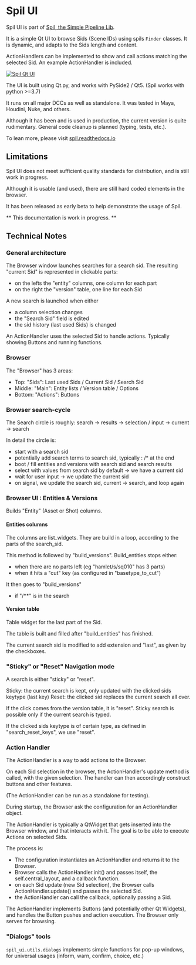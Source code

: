 # Spil UI

Spil UI is part of [Spil, the Simple Pipeline Lib](https://github.com/MichaelHaussmann/spil).

It is a simple Qt UI to browse Sids (Scene IDs) using spils `Finder` classes.
It is dynamic, and adapts to the Sids length and content.

ActionHandlers can be implemented to show and call actions matching the selected Sid.
An example ActionHandler is included.

[![Spil Qt UI](https://raw.githubusercontent.com/MichaelHaussmann/spil/main/docs/img/spil_ui.png)](https://github.com/MichaelHaussmann/spil_ui)

The UI is built using Qt.py, and works with PySide2 / Qt5.
(Spil works with python >=3.7)

It runs on all major DCCs as well as standalone. It was tested in Maya, Houdini, Nuke, and others.

Although it has been and is used in production, the current version is quite rudimentary.
General code cleanup is planned (typing, tests, etc.).

To lean more, please visit [spil.readthedocs.io](https://spil.readthedocs.io)


## Limitations

Spil UI does not meet sufficient quality standards for distribution, and is still work in progress.

Although it is usable (and used), there are still hard coded elements in the browser.

It has been released as early beta to help demonstrate the usage of Spil.

** This documentation is work in progress. **


## Technical Notes

### General architecture

The Browser window launches searches for a search sid.
The resulting "current Sid" is represented in clickable parts:
- on the lefts the "entity" columns, one column for each part
- on the right the "version" table, one line for each Sid

A new search is launched when either
- a column selection changes
- the "Search Sid" field is edited
- the sid history (last used Sids) is changed

An ActionHandler uses the selected Sid to handle actions.
Typically showing Buttons and running functions.

### Browser

The "Browser" has 3 areas:
- Top: "Sids": Last used Sids / Current Sid / Search Sid
- Middle: "Main": Entity lists / Version table / Options
- Bottom: "Actions": Buttons

### Browser search-cycle

The Search circle is roughly:
search -> results -> selection / input -> current -> search

In detail the circle is:
- start with a search sid
- potentially add search terms to search sid, typically : /* at the end
- boot / fill entities and versions with search sid and search results
- select with values from search sid by default -> we have a current sid 
- wait for user input -> we update the current sid
- on signal, we update the search sid, current -> search, and loop again


### Browser UI : Entities & Versions

Builds "Entity" (Asset or Shot) columns.

#### Entities columns

The columns are list_widgets.
They are build in a loop, according to the parts of the search_sid.

This method is followed by "build_versions".
Build_entities stops either:
- when there are no parts left (eg "hamlet/s/sq010" has 3 parts)
- when it hits a "cut" key (as configured in "basetype_to_cut")

It then goes to "build_versions"
- if "/**" is in the search

#### Version table

Table widget for the last part of the Sid.

The table is built and filled after "build_entities" has finished.

The current search sid is modified to add extension and "last", as given by the checkboxes.

### "Sticky" or "Reset" Navigation mode

A search is either "sticky" or "reset".

Sticky: the current search is kept, only updated with the clicked sids keytype (last key)
Reset: the clicked sid replaces the current search all over.

If the click comes from the version table, it is "reset".
Sticky search is possible only if the current search is typed.

If the clicked sids keytype is of certain type, as defined in "search_reset_keys", we use "reset".

### Action Handler

The ActionHandler is a way to add actions to the Browser.

On each Sid selection in the browser, the ActionHandler's update method is called, with the given selection.
The handler can then accordingly construct buttons and other features.

(The ActionHandler can be run as a standalone for testing).

During startup, the Browser ask the configuration for an ActionHandler object.

The ActionHandler is typically a QtWidget that gets inserted into the Browser window,
and that interacts with it.
The goal is to be able to execute Actions on selected Sids.

The process is:
- The configuration instantiates an ActionHandler and returns it to the Browser.
- Browser calls the ActionHandler.init() and passes itself, the self.central_layout, and a callback function.
- on each Sid update (new Sid selection), the Browser calls ActionHandler.update() and passes the selected Sid.
- the ActionHandler can call the callback, optionally passing a Sid.

The ActionHandler implements Buttons (and potentially other Qt Widgets),
and handles the Button pushes and action execution.
The Browser only serves for browsing.


### "Dialogs" tools

`spil_ui.utils.dialogs` implements simple functions for pop-up windows, 
for universal usages (inform, warn, confirm, choice, etc.) 